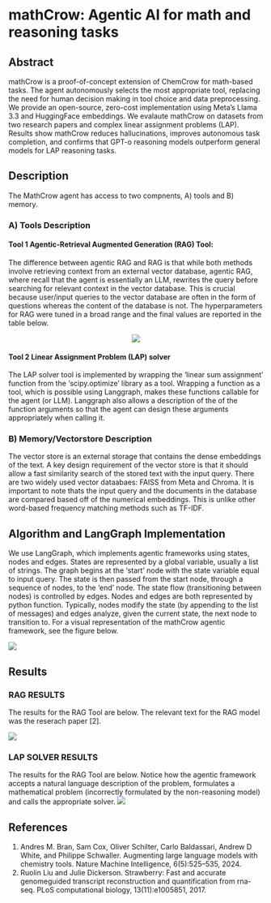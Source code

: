 # mathCrow: Agentic AI for math and reasoning tasks

## Abstract

mathCrow is a proof-of-concept extension of ChemCrow for math-based tasks. The agent autonomously selects the most appropriate tool, replacing the need for human decision making in tool choice and data preprocessing. We provide an open-source, zero-cost implementation using Meta’s Llama 3.3 and HuggingFace embeddings. We evalaute mathCrow on datasets from two research papers and complex linear assignment problems (LAP). Results show mathCrow reduces hallucinations, improves autonomous task completion, and confirms that GPT-o reasoning models outperform general models for LAP reasoning tasks.

## Description

The MathCrow agent has access to two compnents, A) tools
and B) memory.

### A) Tools Description
#### Tool 1 Agentic-Retrieval Augmented Generation (RAG) Tool: 

The difference between agentic RAG and RAG is that  while both methods involve retrieving context from
an external vector database, agentic RAG, where recall
that the agent is essentially an LLM, rewrites the query before
searching for relevant context in the vector database. This
is crucial because user/input queries to the vector database
are often in the form of questions whereas the content of
the database is not.  The hyperparameters for RAG were tuned in a broad range and the final values are reported in the table below.

<p align="center">
<img src="/figs/table.png"/>
</p>



#### Tool 2 Linear Assignment Problem (LAP) solver

The LAP solver tool is implemented by wrapping the ‘linear sum assignment’ function from the
‘scipy.optimize’ library as a tool. Wrapping a function as a
tool, which is possible using Langgraph, makes these functions
callable for the agent (or LLM). Langgraph also allows a
description of the of the function arguments so that the agent
can design these arguments appropriately when calling it.

### B) Memory/Vectorstore Description
The vector store is an external storage that contains the
dense embeddings of the text. A key design requirement
of the vector store is that it should allow a fast similarity
search of the stored text with the input query. There are
two widely used vector dataabaes: FAISS from Meta and Chroma. It is important to note thats the input query
and the documents in the database are compared based off of
the numerical embeddings. This is unlike other word-based
frequency matching methods such as TF-IDF.


## Algorithm and LangGraph Implementation

We use LangGraph, which implements agentic frameworks using states, nodes and edges. States
are represented by a global variable, usually a list of strings.
The graph begins at the ‘start’ node with the state variable
equal to input query. The state is then passed from the start
node, through a sequence of nodes, to the ‘end’ node. The
state flow (transitioning between nodes) is controlled by edges.
Nodes and edges are both represented by python function.
Typically, nodes modify the state (by appending to the list of
messages) and edges analyze, given the current state, the
next node to transition to. For a visual representation of the
mathCrow agentic framework, see the figure below.


<img src="/figs/mathCrowFig.png"/>

## Results

### RAG RESULTS
The results for the RAG Tool are below. The relevant text for the RAG model was the reserach paper [2].

<img src="./figs/RAG_RESULTS.png"/>


### LAP SOLVER RESULTS
The results for the RAG Tool are below. Notice how the agentic framework accepts a natural language description of the problem, formulates a mathematical problem (incorrectly formulated by the non-reasoning model) and calls the appropriate solver.
<img src="./figs/LAP_RESULTS.png"/>

## References
1.  Andres M. Bran, Sam Cox, Oliver Schilter, Carlo Baldassari, Andrew D White, and Philippe Schwaller. Augmenting large language models with chemistry tools. Nature Machine Intelligence, 6(5):525–535, 2024.
2.  Ruolin Liu and Julie Dickerson. Strawberry: Fast and accurate genomeguided transcript reconstruction and quantification from rna-seq. PLoS computational biology, 13(11):e1005851, 2017.
